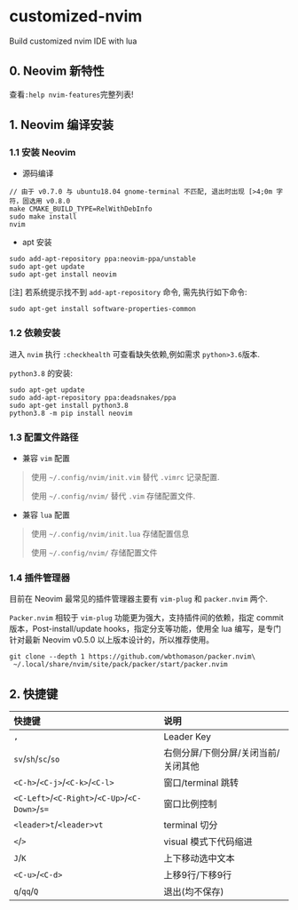 # customized-nvim
Build customized nvim IDE with lua

## 0. Neovim 新特性

查看`:help nvim-features`完整列表!

## 1. Neovim 编译安装

### 1.1 安装 Neovim

- 源码编译

```shell
// 由于 v0.7.0 与 ubuntu18.04 gnome-terminal 不匹配, 退出时出现 [>4;0m 字符，固选用 v0.8.0
make CMAKE_BUILD_TYPE=RelWithDebInfo
sudo make install
nvim
```

- apt 安装

```shell
sudo add-apt-repository ppa:neovim-ppa/unstable
sudo apt-get update
sudo apt-get install neovim
```

[注] 若系统提示找不到 `add-apt-repository` 命令, 需先执行如下命令:

```shell
sudo apt-get install software-properties-common
```

### 1.2 依赖安装

进入 `nvim` 执行 `:checkhealth` 可查看缺失依赖,例如需求 `python>3.6`版本.

`python3.8` 的安装:

```shell
sudo apt-get update
sudo add-apt-repository ppa:deadsnakes/ppa
sudo apt-get install python3.8
python3.8 -m pip install neovim
```

### 1.3 配置文件路径

- 兼容 `vim` 配置

> 使用 `~/.config/nvim/init.vim` 替代 `.vimrc` 记录配置.
>
> 使用 `~/.config/nvim/` 替代 `.vim` 存储配置文件.

- 兼容 `lua` 配置

> 使用 `~/.config/nvim/init.lua` 存储配置信息
>
> 使用 `~/.config/nvim/` 存储配置文件

### 1.4 插件管理器

目前在 Neovim 最常见的插件管理器主要有 `vim-plug` 和 `packer.nvim` 两个.

`Packer.nvim` 相较于 `vim-plug` 功能更为强大，支持插件间的依赖，指定 commit 版本，Post-install/update hooks，指定分支等功能，使用全 lua 编写，是专门针对最新 Neovim v0.5.0 以上版本设计的，所以推荐使用。

```shell
git clone --depth 1 https://github.com/wbthomason/packer.nvim\
 ~/.local/share/nvim/site/pack/packer/start/packer.nvim
```

## 2. 快捷键

| 快捷键                                          | 说明                                |
| :---------------------------------------------- | :---------------------------------- |
| `,`                                             | Leader Key                          |
| `sv`/`sh`/`sc`/`so`                             | 右侧分屏/下侧分屏/关闭当前/关闭其他 |
| `<C-h>`/`<C-j>`/`<C-k>`/`<C-l>`                 | 窗口/terminal 跳转                  |
| `<C-Left>`/`<C-Right>`/`<C-Up>`/`<C-Down>`/`s=` | 窗口比例控制                        |
| `<leader>t`/`<leader>vt`                        | terminal 切分                       |
| `<`/`>`                                         | visual 模式下代码缩进               |
| `J`/`K`                                         | 上下移动选中文本                    |
| `<C-u>`/`<C-d>`                                 | 上移9行/下移9行                     |
| `q`/`qq`/`Q`                                    | 退出(均不保存)                      |

